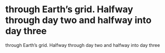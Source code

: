 # through Earth’s grid. Halfway through day two and halfway into day three

through Earth’s grid. Halfway through day two and halfway into day three